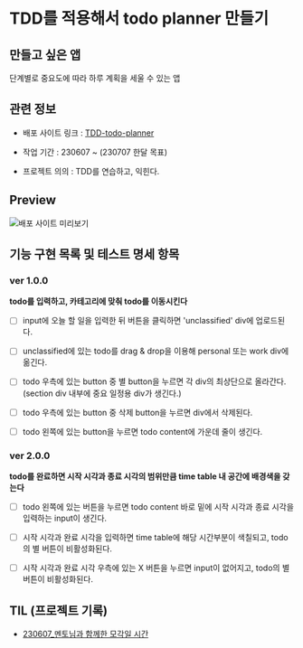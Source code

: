 # TDD를 적용해서 todo planner 만들기

## 만들고 싶은 앱

단계별로 중요도에 따라 하루 계획을 세울 수 있는 앱

## 관련 정보

* 배포 사이트 링크 : [TDD-todo-planner]()

* 작업 기간 : 230607 ~ (230707 한달 목표)

* 프로젝트 의의 : TDD를 연습하고, 익힌다.

## Preview

![배포 사이트 미리보기]()

## 기능 구현 목록 및 테스트 명세 항목

### ver 1.0.0

**todo를 입력하고, 카테고리에 맞춰 todo를 이동시킨다**

-[ ] input에 오늘 할 일을 입력한 뒤 버튼을 클릭하면 'unclassified' div에 업로드된다.

-[ ] unclassified에 있는 todo를 drag & drop을 이용해 personal 또는 work div에 옮긴다.

-[ ] todo 우측에 있는 button 중 별 button을 누르면 각 div의 최상단으로 올라간다. (section div 내부에 중요 일정용 div가 생긴다.)

-[ ] todo 우측에 있는 button 중 삭제 button을 누르면 div에서 삭제된다.

-[ ] todo 왼쪽에 있는 button을 누르면 todo content에 가운데 줄이 생긴다.

### ver 2.0.0

**todo를 완료하면 시작 시각과 종료 시각의 범위만큼 time table 내 공간에 배경색을 갖는다**

-[ ] todo 왼쪽에 있는 버튼을 누르면 todo content 바로 밑에 시작 시각과 종료 시각을 입력하는 input이 생긴다.

-[ ] 시작 시각과 완료 시각을 입력하면 time table에 해당 시간부분이 색칠되고, todo의 별 버튼이 비활성화된다.

-[ ] 시작 시각과 완료 시각 우측에 있는 X 버튼을 누르면 input이 없어지고, todo의 별 버튼이 비활성화된다.

## TIL (프로젝트 기록)

* [230607_멘토님과 함께한 모각일 시간](TIL/230607.md)
